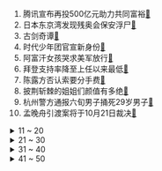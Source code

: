 1. 腾讯宣布再投500亿元助力共同富裕[:link:](https://s.weibo.com/weibo?q=%23腾讯宣布再投500亿元助力共同富裕%23&Refer=top)
2. 日本东京湾发现残奥会保安浮尸[:link:](https://s.weibo.com/weibo?q=%23日本东京湾发现残奥会保安浮尸%23&Refer=top)
3. 古剑奇谭[:link:](https://s.weibo.com/weibo?q=%23古剑奇谭%23&Refer=top)
4. 时代少年团官宣新身份[:link:](https://s.weibo.com/weibo?q=%23时代少年团官宣新身份%23&Refer=top)
5. 阿富汗女孩哭求美军放行[:link:](https://s.weibo.com/weibo?q=%23阿富汗女孩哭求美军放行%23&Refer=top)
6. 拜登支持率降至上任以来最低[:link:](https://s.weibo.com/weibo?q=%23拜登支持率降至上任以来最低%23&Refer=top)
7. 陈露方否认索要分手费[:link:](https://s.weibo.com/weibo?q=%23陈露方否认索要分手费%23&Refer=top)
8. 披荆斩棘的姐姐们颜值有多绝[:link:](https://s.weibo.com/weibo?q=%23披荆斩棘的姐姐们颜值有多绝%23&Refer=top)
9. 杭州警方通报六旬男子捅死29岁男子[:link:](https://s.weibo.com/weibo?q=%23杭州警方通报六旬男子捅死29岁男子%23&Refer=top)
10. 孟晚舟引渡案将于10月21日裁决[:link:](https://s.weibo.com/weibo?q=%23孟晚舟引渡案将于10月21日裁决%23&Refer=top)
<details>
<summary>11 ~ 20</summary>

11. KK 很抱歉让大家这么生气[:link:](https://s.weibo.com/weibo?q=%23KK%20很抱歉让大家这么生气%23&Refer=top)
12. 浙江卫视的彩蛋是周杰伦[:link:](https://s.weibo.com/weibo?q=%23浙江卫视的彩蛋是周杰伦%23&Refer=top)
13. 孟晚舟未给汇丰造成任何损失[:link:](https://s.weibo.com/weibo?q=%23孟晚舟未给汇丰造成任何损失%23&Refer=top)
14. 吉娜开口就是老妹儿啊[:link:](https://s.weibo.com/weibo?q=%23吉娜开口就是老妹儿啊%23&Refer=top)
15. 骗子对民警说找到我就嫁给你[:link:](https://s.weibo.com/weibo?q=%23骗子对民警说找到我就嫁给你%23&Refer=top)
16. 庆祝西藏和平解放70周年大会[:link:](https://s.weibo.com/weibo?q=%23庆祝西藏和平解放70周年大会%23&Refer=top)
17. 不太知名但是很美的小城市[:link:](https://s.weibo.com/weibo?q=%23不太知名但是很美的小城市%23&Refer=top)
18. 章若楠演的公主病[:link:](https://s.weibo.com/weibo?q=%23章若楠演的公主病%23&Refer=top)
19. 斯嘉丽约翰逊生下二胎[:link:](https://s.weibo.com/weibo?q=%23斯嘉丽约翰逊生下二胎%23&Refer=top)
20. 心动的信号真心话好刺激[:link:](https://s.weibo.com/weibo?q=%23心动的信号真心话好刺激%23&Refer=top)
</details>
<details>
<summary>21 ~ 30</summary>

21. 上海研发支架口罩戴眼镜不起雾[:link:](https://s.weibo.com/weibo?q=%23上海研发支架口罩戴眼镜不起雾%23&Refer=top)
22. 微博情绪[:link:](https://s.weibo.com/weibo?q=%23微博情绪%23&Refer=top)
23. angelababy担心洪成成变得胆怯[:link:](https://s.weibo.com/weibo?q=%23angelababy担心洪成成变得胆怯%23&Refer=top)
24. 白鹿高质量端水大师[:link:](https://s.weibo.com/weibo?q=%23白鹿高质量端水大师%23&Refer=top)
25. 孟晚舟[:link:](https://s.weibo.com/weibo?q=%23孟晚舟%23&Refer=top)
26. 被豆豆笑死了[:link:](https://s.weibo.com/weibo?q=%23被豆豆笑死了%23&Refer=top)
27. 近2万名干警向纪委监委投案[:link:](https://s.weibo.com/weibo?q=%23近2万名干警向纪委监委投案%23&Refer=top)
28. 陈思铭重现赵琦君名场面[:link:](https://s.weibo.com/weibo?q=%23陈思铭重现赵琦君名场面%23&Refer=top)
29. 郭麒麟 彼此的爱要互相看到[:link:](https://s.weibo.com/weibo?q=%23郭麒麟%20彼此的爱要互相看到%23&Refer=top)
30. 男子出车祸接孕妻电话求消防别出声[:link:](https://s.weibo.com/weibo?q=%23男子出车祸接孕妻电话求消防别出声%23&Refer=top)
</details>
<details>
<summary>31 ~ 40</summary>

31. 上海确诊病例14天内未离沪[:link:](https://s.weibo.com/weibo?q=%23上海确诊病例14天内未离沪%23&Refer=top)
32. 2人留守封控村照顾全村猫狗鸡鸭鱼[:link:](https://s.weibo.com/weibo?q=%232人留守封控村照顾全村猫狗鸡鸭鱼%23&Refer=top)
33. 一生一世[:link:](https://s.weibo.com/weibo?q=%23一生一世%23&Refer=top)
34. apex[:link:](https://s.weibo.com/weibo?q=%23apex%23&Refer=top)
35. 朴树谈粉籍[:link:](https://s.weibo.com/weibo?q=%23朴树谈粉籍%23&Refer=top)
36. 海霞说别把劳动者困于系统绑于算法[:link:](https://s.weibo.com/weibo?q=%23海霞说别把劳动者困于系统绑于算法%23&Refer=top)
37. 毛阿敏 跑调[:link:](https://s.weibo.com/weibo?q=%23毛阿敏%20跑调%23&Refer=top)
38. 公交司机吵架后要与乘客同归于尽[:link:](https://s.weibo.com/weibo?q=%23公交司机吵架后要与乘客同归于尽%23&Refer=top)
39. 我国成功发射天绘二号02组卫星[:link:](https://s.weibo.com/weibo?q=%23我国成功发射天绘二号02组卫星%23&Refer=top)
40. 一公司老板禁止员工热饭[:link:](https://s.weibo.com/weibo?q=%23一公司老板禁止员工热饭%23&Refer=top)
</details>
<details>
<summary>41 ~ 50</summary>

41. 阿富汗前副总统自封临时总统[:link:](https://s.weibo.com/weibo?q=%23阿富汗前副总统自封临时总统%23&Refer=top)
42. 大江好可爱[:link:](https://s.weibo.com/weibo?q=%23大江好可爱%23&Refer=top)
43. 马伯骞 感情中没有时间轴[:link:](https://s.weibo.com/weibo?q=%23马伯骞%20感情中没有时间轴%23&Refer=top)
44. 宋亚轩wave[:link:](https://s.weibo.com/weibo?q=%23宋亚轩wave%23&Refer=top)
45. 哪些植物吃了会躺板板[:link:](https://s.weibo.com/weibo?q=%23哪些植物吃了会躺板板%23&Refer=top)
46. 周深琵琶对唱大鱼[:link:](https://s.weibo.com/weibo?q=%23周深琵琶对唱大鱼%23&Refer=top)
47. 崔晓桐说家里的猪在等她[:link:](https://s.weibo.com/weibo?q=%23崔晓桐说家里的猪在等她%23&Refer=top)
48. 周生辰人设[:link:](https://s.weibo.com/weibo?q=%23周生辰人设%23&Refer=top)
49. 日本动漫产业销售额十年来首降[:link:](https://s.weibo.com/weibo?q=%23日本动漫产业销售额十年来首降%23&Refer=top)
50. 让尊医成为自觉[:link:](https://s.weibo.com/weibo?q=%23让尊医成为自觉%23&Refer=top)
51. 10岁盲童独自出门妈妈默默跟随[:link:](https://s.weibo.com/weibo?q=%2310岁盲童独自出门妈妈默默跟随%23&Refer=top)
</details>